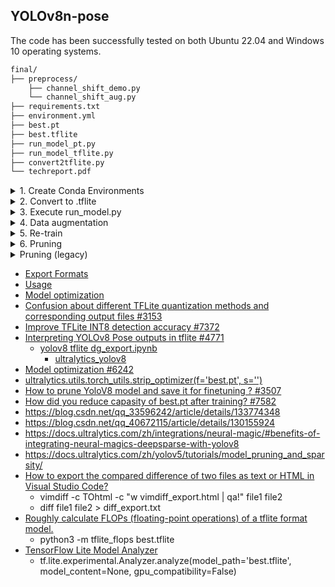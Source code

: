 ## YOLOv8n-pose

The code has been successfully tested on both Ubuntu 22.04 and Windows 10 operating systems.


```bash
final/
├── preprocess/
    ├── channel_shift_demo.py
    └── channel_shift_aug.py
├── requirements.txt
├── environment.yml
├── best.pt
├── best.tflite
├── run_model_pt.py
├── run_model_tflite.py
├── convert2tflite.py
└── techreport.pdf
```


<details><summary>1. Create Conda Environments</summary>

- for pip users

```bash
$ conda env remove -n yuhs1
$ conda create -n yuhs1 python=3.10 -y
$ conda activate yuhs1
$ pip install ultralytics
$ pip install nvidia-pyindex
$ pip install onnx-graphsurgeon
$ pip install -r requirements.txt
```

- for Conda users

```bash
$ conda env create -f environment.yml
```

- for Docker users

```bash

```

</details>


<details><summary>2. Convert to .tflite</summary>

```bash
$ python convert2tflite.py
```

</details>


<details><summary>3. Execute run_model.py</summary>

```bash
# for best.pt inference
$ python run_model_pt.py ./imageList.txt test_data

# for best.tflite inference
$ python run_model_tflite.py ./imageList.txt test_data
```

</details>



<details><summary>4. Data augmentation</summary>

```bash
# ivslab_facial _testing_example_private_final
$ python predict.py

# preprocess
$ fitTest_aug.py
$ channel_shift_aug.py
```

</details>


<details><summary>5. Re-train</summary>

```bash
$ git clone https://github.com/ultralytics/ultralytics.git
```

</details>


<details><summary>6. Pruning</summary>

```bash
$ conda create -n yuhs1_p python=3.10 -y
$ conda activate yuhs1_p
$ pip install ultralytics
$ pip install torch_pruning
$ git clone https://github.com/ultralytics/ultralytics.git
# copy best.pt, args.yaml, facial_f2.yaml from v8_96 to v8_96_pruning
# revise utils/loss.py
# copy yolov8_pruning to v8_96_pruning (https://github.com/VainF/Torch-Pruning/blob/master/examples/yolov8/yolov8_pruning.py)
$ python yolov8_pruning.py
```

</details>


<details><summary>Pruning (legacy)</summary>

```bash
# https://github.com/VainF/Torch-Pruning/tree/master/examples/yolov8
$ conda create -n yuhs1_p python=3.10 -y
$ conda activate yuhs1_p
$ pip install ultralytics
$ pip install torch_pruning
$ git clone https://github.com/VainF/Torch-Pruning.git
$ mv Torch-Pruning v8_160_pruning
$ cd v8_160_pruning/
$ git clone https://github.com/ultralytics/ultralytics.git 
$ cp examples/yolov8/yolov8_pruning.py ultralytics/
$ cd ultralytics/
$ git checkout 44c7c3514d87a5e05cfb14dba5a3eeb6eb860e70    # for compatibility

# move from new to old
$ git clone https://github.com/ultralytics/ultralytics.git

>> ultralytics/nn/modules/ (new to old)
>> ultralytics/utils/ (new to old)
>> copy ultralytics/yolo/cfg/ to ultralytics/cfg/ (in old)
>> replace ultralytics/nn/modules.py -> ultralytics/nn/modules/__init__.py (in old)
>> revise args.yaml

# revise
## 1. ERROR ##
  File "/home/wish/anaconda3/envs/yuhs1_p/lib/python3.10/site-packages/torch_pruning/_helpers.py", line 91, in __call__
    new_idxs = [ _HybridIndex(idx=i.idx + self.offset[0], root_idx=i.root_idx) for i in idxs]
  File "/home/wish/anaconda3/envs/yuhs1_p/lib/python3.10/site-packages/torch_pruning/_helpers.py", line 91, in <listcomp>
    new_idxs = [ _HybridIndex(idx=i.idx + self.offset[0], root_idx=i.root_idx) for i in idxs]
IndexError: list index out of range
## 1. SOL ##
line 90-100 (add try, except)
        try:
            if self.reverse == True:
                new_idxs = [ _HybridIndex(idx=i.idx + self.offset[0], root_idx=i.root_idx) for i in idxs]
            else:
                new_idxs = [
                    _HybridIndex(idx = i.idx - self.offset[0], root_idx=i.root_idx)
                    for i in idxs
                    if (i.idx >= self.offset[0] and i.idx < self.offset[1])
                ]
        except:
            new_idxs = idxs
## 2. ERROR ##
  File "/home/wish/anaconda3/envs/yuhs1_p/lib/python3.10/site-packages/torch_pruning/pruner/importance.py", line 205, in __call__
    local_imp = local_imp[idxs]
IndexError: index 768 is out of bounds for dimension 0 with size 384
## 2. SOL ##
                try:
                    local_imp = local_imp[idxs]
                except:
                    pass

                    try:
                        w = layer.weight.data[idxs]
                    except:
                        pass
```

</details>


- [Export Formats](https://docs.ultralytics.com/modes/export/#export-formats)
- [Usage](https://docs.ultralytics.com/integrations/tflite/#usage)
- [Model optimization](https://www.tensorflow.org/lite/performance/model_optimization)
- [Confusion about different TFLite quantization methods and corresponding output files #3153](https://github.com/ultralytics/ultralytics/issues/3153)
- [Improve TFLite INT8 detection accuracy #7372](https://github.com/ultralytics/ultralytics/pull/7372)
- [Interpreting YOLOv8 Pose outputs in tflite #4771](https://github.com/ultralytics/ultralytics/issues/4771)
    - [yolov8 tflite dg_export.ipynb](https://colab.research.google.com/drive/1yjCEwwFuMKvFJceSDfyWrUWOSfvLlPjl?usp=sharing#scrollTo=v_QB06rnjz9e)
        - [ultralytics_yolov8](https://github.com/DeGirum/ultralytics_yolov8)
- [Model optimization #6242](https://github.com/ultralytics/ultralytics/issues/6242)
- [ultralytics.utils.torch_utils.strip_optimizer(f='best.pt', s='')](https://docs.ultralytics.com/reference/utils/torch_utils/#ultralytics.utils.torch_utils.strip_optimizer)
- [How to prune YoloV8 model and save it for finetuning ? #3507](https://github.com/ultralytics/ultralytics/issues/3507)
- [How did you reduce capasity of best.pt after training? #7582](https://github.com/ultralytics/yolov5/issues/7582)
- https://blog.csdn.net/qq_33596242/article/details/133774348
- https://blog.csdn.net/qq_40672115/article/details/130155924
- https://docs.ultralytics.com/zh/integrations/neural-magic/#benefits-of-integrating-neural-magics-deepsparse-with-yolov8
- https://docs.ultralytics.com/zh/yolov5/tutorials/model_pruning_and_sparsity/
- [How to export the compared difference of two files as text or HTML in Visual Studio Code?](https://stackoverflow.com/questions/68464878/how-to-export-the-compared-difference-of-two-files-as-text-or-html-in-visual-stu)
    - vimdiff -c TOhtml -c "w vimdiff_export.html | qa!" file1 file2
    - diff file1 file2 > diff_export.txt
- [Roughly calculate FLOPs (floating-point operations) of a tflite format model.](https://github.com/lisosia/tflite-flops)
    - python3 -m tflite_flops best.tflite
- [TensorFlow Lite Model Analyzer](https://www.tensorflow.org/lite/guide/model_analyzer)
    - tf.lite.experimental.Analyzer.analyze(model_path='best.tflite',
                                            model_content=None,
                                            gpu_compatibility=False)
